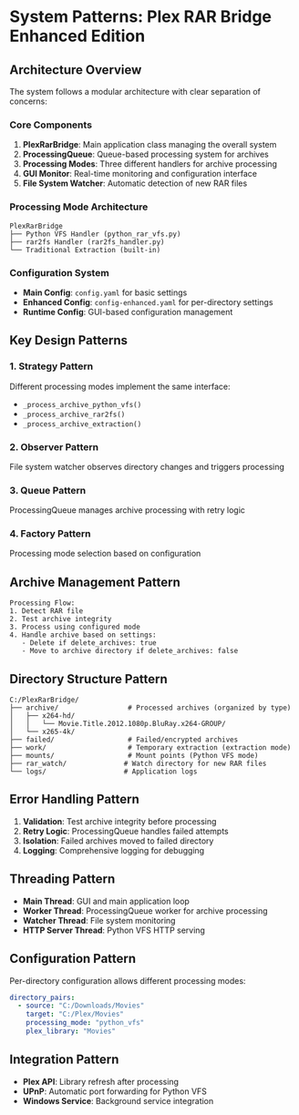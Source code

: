 # System Patterns: Plex RAR Bridge Enhanced Edition

## Architecture Overview
The system follows a modular architecture with clear separation of concerns:

### Core Components
1. **PlexRarBridge**: Main application class managing the overall system
2. **ProcessingQueue**: Queue-based processing system for archives
3. **Processing Modes**: Three different handlers for archive processing
4. **GUI Monitor**: Real-time monitoring and configuration interface
5. **File System Watcher**: Automatic detection of new RAR files

### Processing Mode Architecture
```
PlexRarBridge
├── Python VFS Handler (python_rar_vfs.py)
├── rar2fs Handler (rar2fs_handler.py)
└── Traditional Extraction (built-in)
```

### Configuration System
- **Main Config**: `config.yaml` for basic settings
- **Enhanced Config**: `config-enhanced.yaml` for per-directory settings
- **Runtime Config**: GUI-based configuration management

## Key Design Patterns

### 1. Strategy Pattern
Different processing modes implement the same interface:
- `_process_archive_python_vfs()`
- `_process_archive_rar2fs()`
- `_process_archive_extraction()`

### 2. Observer Pattern
File system watcher observes directory changes and triggers processing

### 3. Queue Pattern
ProcessingQueue manages archive processing with retry logic

### 4. Factory Pattern
Processing mode selection based on configuration

## Archive Management Pattern
```
Processing Flow:
1. Detect RAR file
2. Test archive integrity
3. Process using configured mode
4. Handle archive based on settings:
   - Delete if delete_archives: true
   - Move to archive directory if delete_archives: false
```

## Directory Structure Pattern
```
C:/PlexRarBridge/
├── archive/                 # Processed archives (organized by type)
│   ├── x264-hd/
│   │   └── Movie.Title.2012.1080p.BluRay.x264-GROUP/
│   └── x265-4k/
├── failed/                  # Failed/encrypted archives
├── work/                    # Temporary extraction (extraction mode)
├── mounts/                  # Mount points (Python VFS mode)
├── rar_watch/              # Watch directory for new RAR files
└── logs/                   # Application logs
```

## Error Handling Pattern
1. **Validation**: Test archive integrity before processing
2. **Retry Logic**: ProcessingQueue handles failed attempts
3. **Isolation**: Failed archives moved to failed directory
4. **Logging**: Comprehensive logging for debugging

## Threading Pattern
- **Main Thread**: GUI and main application loop
- **Worker Thread**: ProcessingQueue worker for archive processing
- **Watcher Thread**: File system monitoring
- **HTTP Server Thread**: Python VFS HTTP serving

## Configuration Pattern
Per-directory configuration allows different processing modes:
```yaml
directory_pairs:
  - source: "C:/Downloads/Movies"
    target: "C:/Plex/Movies"
    processing_mode: "python_vfs"
    plex_library: "Movies"
```

## Integration Pattern
- **Plex API**: Library refresh after processing
- **UPnP**: Automatic port forwarding for Python VFS
- **Windows Service**: Background service integration 